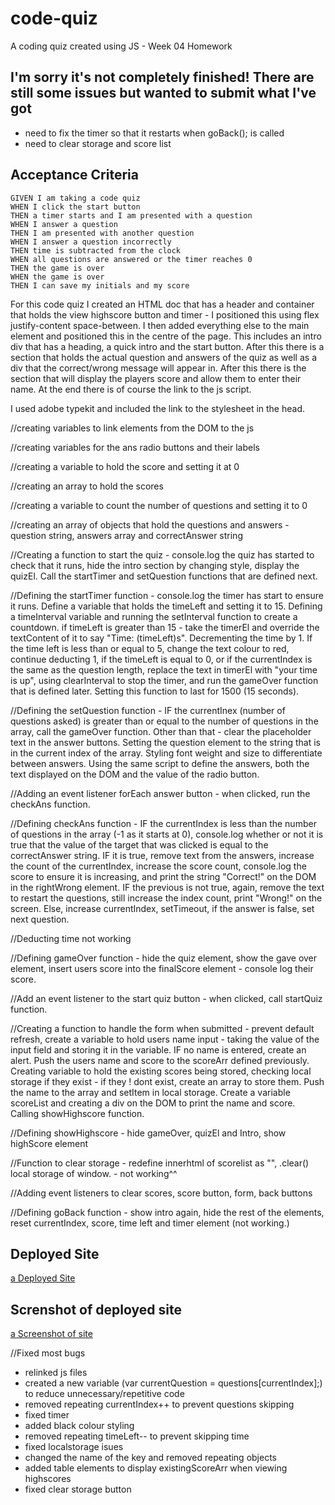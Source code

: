 # code-quiz
A coding quiz created using JS - Week 04 Homework


## I'm sorry it's not completely finished! There are still some issues but wanted to submit what I've got

- need to fix the timer so that it restarts when goBack(); is called
- need to clear storage and score list


## Acceptance Criteria

```
GIVEN I am taking a code quiz
WHEN I click the start button
THEN a timer starts and I am presented with a question
WHEN I answer a question
THEN I am presented with another question
WHEN I answer a question incorrectly
THEN time is subtracted from the clock
WHEN all questions are answered or the timer reaches 0
THEN the game is over
WHEN the game is over
THEN I can save my initials and my score
```


For this code quiz I created an HTML doc that has a header and container that holds the view highscore button and timer - I positioned this using flex justify-content space-between. I then added everything else to the main element and positioned this in the centre of the page. This includes an intro div that has a heading, a quick intro and the start button. After this there is a section that holds the actual question and answers of the quiz as well as a div that the correct/wrong message will appear in. After this there is the section that will display the players score and allow them to enter their name. At the end there is of course the link to the js script.

I used adobe typekit and included the link to the stylesheet in the head.

//creating variables to link elements from the DOM to the js

//creating variables for the ans radio buttons and their labels

//creating a variable to hold the score and setting it at 0

//creating an array to hold the scores

//creating a variable to count the number of questions and setting it to 0

//creating an array of objects that hold the questions and answers - question string, answers array and correctAnswer string

//Creating a function to start the quiz - console.log the quiz has started to check that it runs, hide the intro section by changing style, display the quizEl. Call the startTimer and setQuestion functions that are defined next.

//Defining the startTimer function - console.log the timer has start to ensure it runs. Define a variable that holds the timeLeft and setting it to 15. Defining a timeInterval variable and running the setInterval function to create a countdown. if timeLeft is greater than 15 - take the timerEl and override the textContent of it to say "Time: (timeLeft)s". Decrementing the time by 1. If the time left is less than or equal to 5, change the text colour to red, continue deducting 1, if the timeLeft is equal to 0, or if the currentIndex is the same as the question length, replace the text in timerEl with "your time is up", using clearInterval to stop the timer, and run the gameOver function that is defined later. Setting this function to last for 1500 (15 seconds).

//Defining the setQuestion function - IF the currentInex (number of questions asked) is greater than or equal to the number of questions in the array, call the gameOver function. Other than that - clear the placeholder text in the answer buttons. Setting the question element to the string that is in the current index of the array. Styling font weight and size to differentiate between answers. Using the same script to define the answers, both the text displayed on the DOM and the value of the radio button.

//Adding an event listener forEach answer button - when clicked, run the checkAns function.

//Defining checkAns function - IF the currentIndex is less than the number of questions in the array (-1 as it starts at 0), console.log whether or not it is true that the value of the target that was clicked is equal to the correctAnswer string. IF it is true, remove text from the answers, increase the count of the currentIndex, increase the score count, console.log the score to ensure it is increasing, and print the string "Correct!" on the DOM in the rightWrong element. IF the previous is not true, again, remove the text to restart the questions, still increase the index count, print "Wrong!" on the screen. Else, increase currentIndex, setTimeout, if the answer is false, set next question.

//Deducting time not working

//Defining gameOver function - hide the quiz element, show the gave over element, insert users score into the finalScore element - console log their score.

//Add an event listener to the start quiz button - when clicked, call startQuiz function.

//Creating a function to handle the form when submitted - prevent default refresh, create a variable to hold users name input - taking the value of the input field and storing it in the variable. IF no name is entered, create an alert. Push the users name and score to the scoreArr defined previously. Creating variable to hold the existing scores being stored, checking local storage if they exist - if they ! dont exist, create an array to store them. Push the name to the array and setItem in local storage. Create a variable scoreList and creating a div on the DOM to print the name and score. Calling showHighscore function.

//Defining showHighscore - hide gameOver, quizEl and Intro, show highScore element

//Function to clear storage - redefine innerhtml of scorelist as "", .clear() local storage of window.
        - not working^^

//Adding event listeners to clear scores, score button, form, back buttons

//Defining goBack function - show intro again, hide the rest of the elements, reset currentIndex, score, time left and timer element (not working.)



## Deployed Site
[a Deployed Site](https://lauren-briggs.github.io/code-quiz/) 

## Screnshot of deployed site
[a Screenshot of site](assets/img/screenshot.png)

//Fixed most bugs
- relinked js files
- created a new variable (var currentQuestion = questions[currentIndex];) to reduce unnecessary/repetitive code
- removed repeating currentIndex++ to prevent questions skipping
- fixed timer
- added black colour styling
- removed repeating timeLeft-- to prevent skipping time
- fixed localstorage isues
- changed the name of the key and removed repeating objects
- added table elements to display existingScoreArr when viewing highscores
- fixed clear storage button

